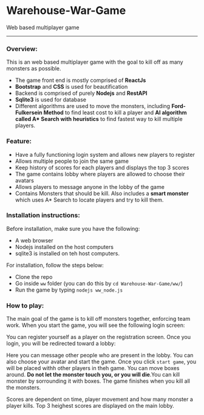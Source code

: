 # Warehouse-War-Game
Web based multiplayer game
<hr>

### Overview:

This is an web based multiplayer game with the goal to kill off as many monsters as possible.

- The game front end is mostly comprised of **ReactJs**
- **Bootstrap** and **CSS** is used for beautification
- Backend is comprised of purely **Nodejs** and **RestAPI**
- **Sqlite3** is used for database
- Different algorithms are used to move the monsters, including __Ford-Fulkersein Method__ to find least cost to kill a player and __AI algorithm called A* Search  with heuristics__ to find fastest way to kill multiple players.

### Feature:
- Have a fully functioning login system and allows new players to register
- Allows multiple people to join the same game
- Keep history of scores for each players and displays the top 3 scores
- The game contains lobby where players are allowed to choose their avatars 
- Allows players to message anyone in the lobby of the game
- Contains Monsters that should be kill. Also includes a **smart monster** which uses A\* Search to locate players and try to kill them.

### Installation instructions:
Before installation, make sure you have the following:

- A web browser
- Nodejs installed on the host computers
- sqlite3 is installed on teh host computers.

For installation, follow the steps below:

- Clone the repo
- Go inside `ww` folder (you can do this by `cd Warehouse-War-Game/ww/`)
- Run the game by typing `nodejs ww_node.js` 

### How to play:
The main goal of the game is to kill off monsters together, enforcing team work. When you start the game, you will see the following login screen:

You can register yourself as a player on the registration screen. Once you login, you will be redirected toward a lobby:

Here you can message other people who are present in the lobby. You can also choose your avatar and start the game.
Once you click `start game`, you will be placed withh other players in theh game. You can move boxes around. **Do not let the monster touch you, or you will die**.You can kill monster by sorrounding it with boxes. The game finishes when you kill all the monsters.

Scores are dependent on time, player movement and how many monster a player kills. Top 3 heighest scores are displayed on the main lobby.


